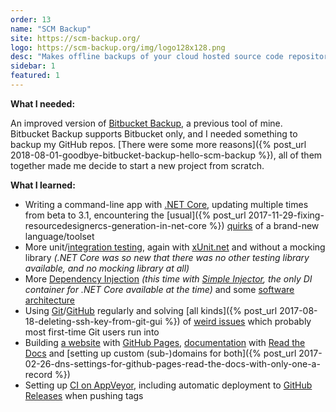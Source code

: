 ```yaml
---
order: 13
name: "SCM Backup"
site: https://scm-backup.org/
logo: https://scm-backup.org/img/logo128x128.png
desc: "Makes offline backups of your cloud hosted source code repositories"
sidebar: 1
featured: 1
---
```


**What I needed:**

An improved version of [Bitbucket Backup](/bitbucket-backup/), a previous tool of mine.  
Bitbucket Backup supports Bitbucket only, and I needed something to backup my GitHub repos. [There were some more reasons]({% post_url 2018-08-01-goodbye-bitbucket-backup-hello-scm-backup %}), all of them together made me decide to start a new project from scratch.

**What I learned:**

- Writing a command-line app with [.NET Core](https://dotnet.github.io/), updating multiple times from beta to 3.1, encountering the [usual]({% post_url 2017-11-29-fixing-resourcedesignercs-generation-in-net-core %}) [quirks](https://stackoverflow.com/q/34580599/6884) of a brand-new language/toolset 
- More unit/[integration testing](https://softwareengineering.stackexchange.com/q/343013/3826), again with [xUnit.net](https://xunit.github.io/) and without a mocking library *(.NET Core was so new that there was no other testing library available, and no mocking library at all)*
- More [Dependency Injection](https://stackoverflow.com/q/37911971/6884) *(this time with [Simple Injector](https://simpleinjector.org), the only DI container for .NET Core available at the time)* and some [software](https://stackoverflow.com/q/34635740/6884) [architecture](https://stackoverflow.com/q/42149291/6884)
- Using [Git](https://git-scm.com/)/[GitHub](https://github.com/) regularly and solving [all kinds]({% post_url 2017-08-18-deleting-ssh-key-from-git-gui %}) of [weird issues](https://stackoverflow.com/a/46123180/6884) which probably most first-time Git users run into
- Building [a website](https://scm-backup.org/) with [GitHub Pages](https://pages.github.com/), [documentation](http://docs.scm-backup.org/) with [Read the Docs](http://readthedocs.org/projects/scm-backup-docs/) and [setting up custom (sub-)domains for both]({% post_url 2017-02-26-dns-settings-for-github-pages-read-the-docs-with-only-one-a-record %})
- Setting up [CI on AppVeyor](https://github.com/christianspecht/scm-backup/blob/master/appveyor.yml), including automatic deployment to [GitHub Releases](https://github.com/christianspecht/scm-backup/releases) when pushing tags
